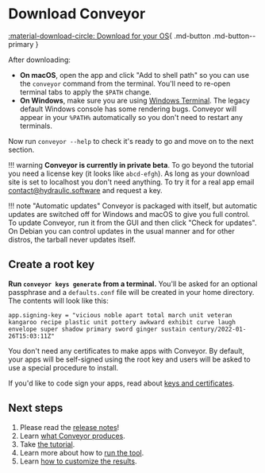 # Download Conveyor

[ :material-download-circle: Download for your OS](https://downloads.hydraulic.dev/conveyor/download.html){ .md-button .md-button--primary }

After downloading:

* **On macOS**, open the app and click "Add to shell path" so you can use the `conveyor` command from the terminal. You'll need to re-open terminal tabs to apply the `$PATH` change.
* **On Windows**, make sure you are using [Windows Terminal](https://apps.microsoft.com/store/detail/windows-terminal/9N0DX20HK701). The legacy default Windows console has some rendering bugs. Conveyor will appear in your `%PATH%` automatically so you don't need to restart any terminals.  

Now run `conveyor --help` to check it's ready to go and move on to the next section.

!!! warning
    **Conveyor is currently in private beta**. To go beyond the tutorial you need a license key (it looks like `abcd-efgh`). As long as your download site is set to localhost you don't need anything. To try it for a real app email [contact@hydraulic.software](mailto:contact@hydraulic.software) and request a key.

!!! note "Automatic updates"
    Conveyor is packaged with itself, but automatic updates are switched off for Windows and macOS to give you full control. To update Conveyor, run it from the GUI and then click "Check for updates". On Debian you can control updates in the usual manner and for other distros, the tarball never updates itself.

## Create a root key

**Run `conveyor keys generate` from a terminal.** You'll be asked for an optional passphrase and a `defaults.conf` file will be created in your home directory. The contents will look like this:

```
app.signing-key = "vicious noble apart total march unit veteran kangaroo recipe plastic unit pottery awkward exhibit curve laugh envelope super shadow primary sword ginger sustain century/2022-01-26T15:03:11Z"
```

You don't need any certificates to make apps with Conveyor. By default, your apps will be self-signed using the root key and users will be asked to use a special procedure to install. 

If you'd like to code sign your apps, read about [keys and certificates](keys-and-certificates.md).

## Next steps

1. Please read the [release notes](release-notes.md)!
1. Learn [what Conveyor produces](outputs.md).
1. Take [the tutorial](tutorial.md).
1. Learn more about how to [run the tool](running.md).
1. Learn [how to customize the results](configs/index.md).
